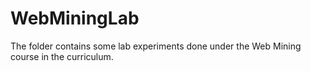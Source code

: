 # WebMiningLab
The folder contains some lab experiments done under the Web Mining course in the curriculum.
